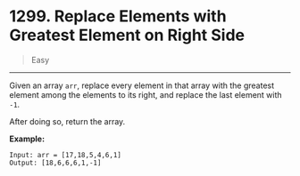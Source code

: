 # 1299. Replace Elements with Greatest Element on Right Side

> Easy

------

Given an array `arr`, replace every element in that array with the greatest element among the elements to its right, and replace the last element with `-1`.

After doing so, return the array.

**Example:**

```
Input: arr = [17,18,5,4,6,1]
Output: [18,6,6,6,1,-1]
```